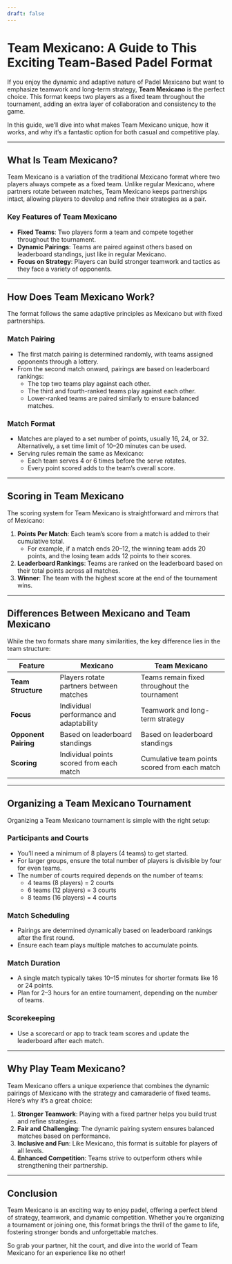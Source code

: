 ```yaml
---
draft: false
---
```

# Team Mexicano: A Guide to This Exciting Team-Based Padel Format

If you enjoy the dynamic and adaptive nature of Padel Mexicano but want to emphasize teamwork and long-term strategy, **Team Mexicano** is the perfect choice. This format keeps two players as a fixed team throughout the tournament, adding an extra layer of collaboration and consistency to the game.

In this guide, we’ll dive into what makes Team Mexicano unique, how it works, and why it’s a fantastic option for both casual and competitive play.

---

## **What Is Team Mexicano?**

Team Mexicano is a variation of the traditional Mexicano format where two players always compete as a fixed team. Unlike regular Mexicano, where partners rotate between matches, Team Mexicano keeps partnerships intact, allowing players to develop and refine their strategies as a pair.

### **Key Features of Team Mexicano**
- **Fixed Teams**: Two players form a team and compete together throughout the tournament.
- **Dynamic Pairings**: Teams are paired against others based on leaderboard standings, just like in regular Mexicano.
- **Focus on Strategy**: Players can build stronger teamwork and tactics as they face a variety of opponents.

---

## **How Does Team Mexicano Work?**

The format follows the same adaptive principles as Mexicano but with fixed partnerships.

### **Match Pairing**
- The first match pairing is determined randomly, with teams assigned opponents through a lottery.
- From the second match onward, pairings are based on leaderboard rankings:
  - The top two teams play against each other.
  - The third and fourth-ranked teams play against each other.
  - Lower-ranked teams are paired similarly to ensure balanced matches.

### **Match Format**
- Matches are played to a set number of points, usually 16, 24, or 32. Alternatively, a set time limit of 10–20 minutes can be used.
- Serving rules remain the same as Mexicano:
  - Each team serves 4 or 6 times before the serve rotates.
  - Every point scored adds to the team’s overall score.

---

## **Scoring in Team Mexicano**

The scoring system for Team Mexicano is straightforward and mirrors that of Mexicano:

1. **Points Per Match**: Each team’s score from a match is added to their cumulative total.
   - For example, if a match ends 20–12, the winning team adds 20 points, and the losing team adds 12 points to their scores.
2. **Leaderboard Rankings**: Teams are ranked on the leaderboard based on their total points across all matches.
3. **Winner**: The team with the highest score at the end of the tournament wins.

---

## **Differences Between Mexicano and Team Mexicano**

While the two formats share many similarities, the key difference lies in the team structure:

| **Feature**            | **Mexicano**                                     | **Team Mexicano**                                  |
|-------------------------|-------------------------------------------------|---------------------------------------------------|
| **Team Structure**      | Players rotate partners between matches         | Teams remain fixed throughout the tournament      |
| **Focus**               | Individual performance and adaptability         | Teamwork and long-term strategy                   |
| **Opponent Pairing**    | Based on leaderboard standings                  | Based on leaderboard standings                    |
| **Scoring**             | Individual points scored from each match        | Cumulative team points scored from each match     |

---

## **Organizing a Team Mexicano Tournament**

Organizing a Team Mexicano tournament is simple with the right setup:

### **Participants and Courts**
- You’ll need a minimum of 8 players (4 teams) to get started.
- For larger groups, ensure the total number of players is divisible by four for even teams.
- The number of courts required depends on the number of teams:
  - 4 teams (8 players) = 2 courts
  - 6 teams (12 players) = 3 courts
  - 8 teams (16 players) = 4 courts

### **Match Scheduling**
- Pairings are determined dynamically based on leaderboard rankings after the first round.
- Ensure each team plays multiple matches to accumulate points.

### **Match Duration**
- A single match typically takes 10–15 minutes for shorter formats like 16 or 24 points.
- Plan for 2–3 hours for an entire tournament, depending on the number of teams.

### **Scorekeeping**
- Use a scorecard or app to track team scores and update the leaderboard after each match.

---

## **Why Play Team Mexicano?**

Team Mexicano offers a unique experience that combines the dynamic pairings of Mexicano with the strategy and camaraderie of fixed teams. Here’s why it’s a great choice:

1. **Stronger Teamwork**: Playing with a fixed partner helps you build trust and refine strategies.
2. **Fair and Challenging**: The dynamic pairing system ensures balanced matches based on performance.
3. **Inclusive and Fun**: Like Mexicano, this format is suitable for players of all levels.
4. **Enhanced Competition**: Teams strive to outperform others while strengthening their partnership.

---

## **Conclusion**

Team Mexicano is an exciting way to enjoy padel, offering a perfect blend of strategy, teamwork, and dynamic competition. Whether you’re organizing a tournament or joining one, this format brings the thrill of the game to life, fostering stronger bonds and unforgettable matches.

So grab your partner, hit the court, and dive into the world of Team Mexicano for an experience like no other!